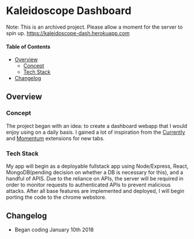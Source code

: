 # Kaleidoscope Dashboard

Note: This is an archived project. Please allow a moment for the server to spin up. 
https://kaleidoscope-dash.herokuapp.com

#### Table of Contents
- [Overview](#overview)
  - [Concept](#concept)
  - [Tech Stack](#tech_stack)
- [Changelog](#changelog)

## Overview

### Concept
The project began with an idea: to create a dashboard webapp that I would enjoy using on a daily basis. I gained a lot of inspiration from the [Currently](https://chrome.google.com/webstore/detail/currently/ojhmphdkpgbibohbnpbfiefkgieacjmh) and [Momentum](https://chrome.google.com/webstore/detail/momentum/laookkfknpbbblfpciffpaejjkokdgca) extensions for new tabs.


### Tech Stack
My app will begin as a deployable fullstack app using Node/Express, React, MongoDB(pending decision on whether a DB is necessary for this), and a handful of APIS. Due to the reliance on APIs, the server will be required in order to monitor requests to authenticated APIs to prevent malicious attacks. After all base features are implemented and deployed, I will begin porting the code to the chrome webstore. 


## Changelog

- Began coding January 10th 2018
